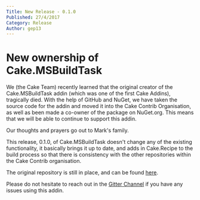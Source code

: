 ```yaml
---
Title: New Release - 0.1.0
Published: 27/4/2017
Category: Release
Author: gep13
---
```


# New ownership of Cake.MSBuildTask

We (the Cake Team) recently learned that the original creator of the Cake.MSBuildTask addin (which was one of the first Cake Addins), tragically died.  With the help of GitHub and NuGet, we have taken the source code for the addin and moved it into the Cake Contrib Organisation, as well as been made a co-owner of the package on NuGet.org.  This means that we will be able to continue to support this addin.

Our thoughts and prayers go out to Mark's family.

This release, 0.1.0, of Cake.MSBuildTask doesn't change any of the existing functionality, it basically brings it up to date, and adds in Cake.Recipe to the build process so that there is consistency with the other repositories within the Cake Contrib organisation.

The original repository is still in place, and can be found [here](https://github.com/marcosnz/Cake.MSBuildTask).

Please do not hesitate to reach out in the [Gitter Channel](https://gitter.im/cake-contrib/Lobby) if you have any issues using this addin.